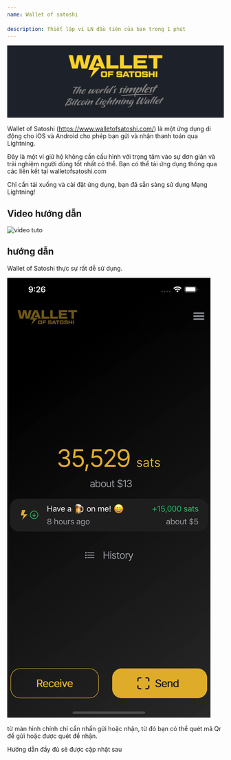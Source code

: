 ```yaml
---
name: Wallet of satoshi

description: Thiết lập ví LN đầu tiên của bạn trong 1 phút
---
```


![cover](assets/cover.webp)

Wallet of Satoshi (https://www.walletofsatoshi.com/) là một ứng dụng di động cho iOS và Android cho phép bạn gửi và nhận thanh toán qua Lightning.

Đây là một ví giữ hộ không cần cấu hình với trọng tâm vào sự đơn giản và trải nghiệm người dùng tốt nhất có thể. Bạn có thể tải ứng dụng thông qua các liên kết tại walletofsatoshi.com

Chỉ cần tải xuống và cài đặt ứng dụng, bạn đã sẵn sàng sử dụng Mạng Lightning!

## Video hướng dẫn

![video tuto](https://youtu.be/Es4InK3lq5c)

## hướng dẫn

Wallet of Satoshi thực sự rất dễ sử dụng.

![cover](assets/1.webp)

từ màn hình chính chỉ cần nhấn gửi hoặc nhận, từ đó bạn có thể quét mã Qr để gửi hoặc được quét để nhận.

Hướng dẫn đầy đủ sẽ được cập nhật sau